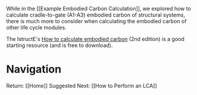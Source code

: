 While in the [[Example Embodied Carbon Calculation]], we explored how to calculate cradle-to-gate (A1-A3) embodied carbon of structural systems, there is much more to consider when calculating the embodied carbon of other life cycle modules.

The IstructE's [How to calculate embodied carbon](https://www.istructe.org/resources/guidance/how-to-calculate-embodied-carbon/) (2nd edition) is a good starting resource (and is free to download).

# Navigation
Return: [[Home]]
Suggested Next: [[How to Perform an LCA]]
